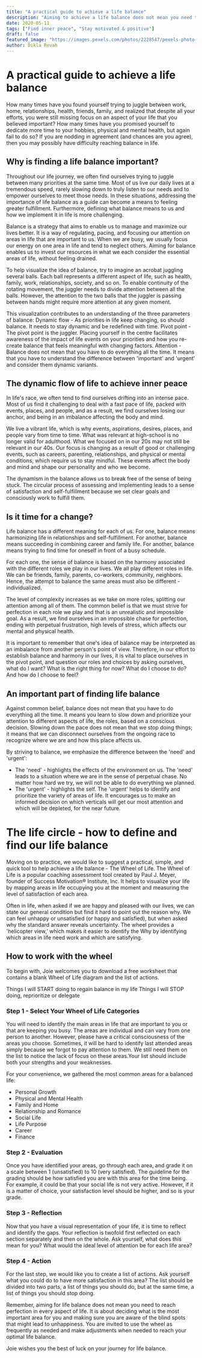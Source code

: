```yaml
---
title: "A practical guide to achieve a life balance"
description: "Aiming to achieve a life balance does not mean you need to reach perfection in every aspect of your life. A balanced life is about deciding what is the most important area for you and balancing your life accordingly to feel more confident, peaceful, and motivated in your life."
date: 2020-05-11
tags: ["Find inner peace", "Stay motivated & positive"]
draft: false
featured_image: "https://images.pexels.com/photos/2228547/pexels-photo-2228547.jpeg?auto=compress&cs=tinysrgb&dpr=3&h=750&w=1260"
author: Dikla Revah
---
```

# A practical guide to achieve a life balance

How many times have you found yourself trying to juggle between work, home, relationships, health, friends, family, and realized that despite all your efforts, you were still missing focus on an aspect of your life that you believed important? How many times have you promised yourself to dedicate more time to your hobbies, physical and mental health, but again fail to do so? If you are nodding in agreement (and chances are you agree), then you may possibly have difficulty reaching balance in life. 

## Why is finding a life balance important?
Throughout our life journey, we often find ourselves trying to juggle between many priorities at the same time. Most of us live our daily lives at a tremendous speed, rarely slowing down to truly listen to our needs and to empower ourselves to meet those needs. In these situations, addressing the importance of life balance as a guide can become a means to feeling greater fulfillment. Furthermore, defining what balance means to us and how we implement it in life is more challenging.

Balance is a strategy that aims to enable us to manage and maximize our lives better. It is a way of regulating, pacing, and focusing our attention on areas in life that are important to us. When we are busy, we usually focus our energy on one area in life and tend to neglect others. Aiming for balance enables us to invest our resources in what we each consider the essential areas of life, without feeling drained.

To help visualize the idea of balance, try to imagine an acrobat juggling several balls. Each ball represents a different aspect of life, such as health, family, work, relationships, society, and so on. To enable continuity of the rotating movement, the juggler needs to divide attention between all the balls. However, the attention to the two balls that the juggler is passing between hands might require more attention at any given moment. 

This visualization contributes to an understanding of the three parameters of balance: 
Dynamic flow - As priorities in life keep changing, so should balance. It needs to stay dynamic and be redefined with time. 
Pivot point - The pivot point is the juggler. Placing yourself in the centre facilitates awareness of the impact of life events on your priorities and how you re-create balance that feels meaningful with changing factors.
Attention - Balance does not mean that you have to do everything all the time. It means that you have to understand the difference between 'important' and 'urgent' and consider them dynamic variants.
 
## The dynamic flow of life to achieve inner peace
In life's race, we often tend to find ourselves drifting into an intense pace. Most of us find it challenging to deal with a fast pace of life, packed with events, places, and people, and as a result, we find ourselves losing our anchor, and being in an imbalance affecting the body and mind.

We live a vibrant life, which is why events, aspirations, desires, places, and people vary from time to time. What was relevant at high-school is no longer valid for adulthood. What we focused on in our 20s may not still be relevant in our 40s. Our focus is changing as a result of good or challenging events, such as careers, parenting, relationships, and physical or mental conditions, which require us to stay mindful. These events affect the body and mind and shape our personality and who we become.

The dynamism in the balance allows us to break free of the sense of being stuck. The circular process of assessing and implementing leads to a sense of satisfaction and self-fulfillment because we set clear goals and consciously work to fulfill them. 

## Is it time for a change?
Life balance has a different meaning for each of us. For one, balance means harmonizing life in relationships and self-fulfillment. For another, balance means succeeding in combining career and family life. For another, balance means trying to find time for oneself in front of a busy schedule. 

For each one, the sense of balance is based on the harmony associated with the different roles we play in our lives. We all play different roles in life. We can be friends, family, parents, co-workers, community, neighbors. Hence, the attempt to balance the same areas must also be different - individualized.

The level of complexity increases as we take on more roles, splitting our attention among all of them. The common belief is that we must strive for perfection in each role we play and that is an unrealistic and impossible goal. As a result, we find ourselves in an impossible chase for perfection, ending with perpetual frustration, high levels of stress, which affects our mental and physical health.

It is important to remember that one's idea of balance may be interpreted as an imbalance from another person's point of view. Therefore, in our effort to establish balance and harmony in our lives, it is vital to place ourselves in the pivot point, and question our roles and choices by asking ourselves, what do I want? What is the right thing for now? What do I choose to do? And how do I choose to feel?

## An important part of finding life balance
Against common belief, balance does not mean that you have to do everything all the time. It means you learn to slow down and prioritize your attention to different aspects of life, the roles, based on a conscious decision. Slowing down the pace does not mean that we stop doing things; it means that we can disconnect ourselves from the ongoing race to recognize where we are and how this place affects us.

By striving to balance, we emphasize the difference between the 'need' and 'urgent':
 - The 'need' - highlights the effects of the environment on us. The 'need' leads to a situation where we are in the sense of perpetual chase. No matter how hard we try, we will not be able to do everything we planned. 
 - The 'urgent' - highlights the self. The 'urgent' helps to identify and prioritize the variety of areas of life. It encourages us to make an informed decision on which verticals will get our most attention and which will be depleted, for the near future.


# The life circle - how to define and find our life balance
Moving on to practice, we would like to suggest a practical, simple, and quick tool to help achieve a life balance - The Wheel of Life. The Wheel of Life is a popular coaching assessment tool created by Paul J. Meyer, founder of Success Motivation® Institute, Inc. It helps to visualize your life by mapping areas in life occupying you at the moment and measuring the level of satisfaction of each area.

Often in life, when asked if we are happy and pleased with our lives, we can state our general condition but find it hard to point out the reason why. We can feel unhappy or unsatisfied (or happy and satisfied), but when asked why the standard answer reveals uncertainty. The wheel provides a 'helicopter view,' which makes it easier to identify the Why by identifying which areas in life need work and which are satisfying.

## How to work with the wheel
To begin with, Joie welcomes you to download a free worksheet that contains a blank Wheel of Life diagram and the list of actions.


Things I will START doing to regain balance in my life
Things I will STOP doing, reprioritize or delegate


### Step 1 - Select Your Wheel of Life Categories
You will need to identify the main areas in life that are important to you or that are keeping you busy. The areas are individual and can vary from one person to another. However, please have a critical consciousness of the areas you choose. Sometimes, it will be hard to identify last attended areas simply because we forgot to pay attention to them. We still need them on the list to notice the lack of focus on these areas.Your list should include both your strengths and your weaknesses.

For your convenience, we gathered the most common areas for a balanced life:
 - Personal Growth
 - Physical and Mental Health
 - Family and Home
 - Relationship and Romance
 - Social Life
 - Life Purpose 
 - Career
 - Finance

### Step 2 - Evaluation
Once you have identified your areas, go through each area, and grade it on a scale between 1 (unsatisfied) to 10 (very satisfied). The guideline for the grading should be how satisfied you are with this area for the time being. For example, it could be that your social life is not very active. However, if it is a matter of choice, your satisfaction level should be higher, and so is your grade.

### Step 3 - Reflection
Now that you have a visual representation of your life, it is time to reflect and identify the gaps. Your reflection is twofold first reflected on each section separately and then on the whole. Ask yourself, what does this mean for you? What would the ideal level of attention be for each life area?

### Step 4 - Action
For the last step, we would like you to create a list of actions. Ask yourself what you could do to have more satisfaction in this area? The list should be divided into two parts, a list of things you should do, but at the same time, a list of things you should stop doing.

Remember, aiming for life balance does not mean you need to reach perfection in every aspect of life. It is about deciding what is the most important area for you and making sure you are aware of the blind spots that might lead to unhappiness. You are invited to use the wheel as frequently as needed and make adjustments when needed to reach your optimal life balance.

Joie wishes you the best of luck on your journey for life balance. 
